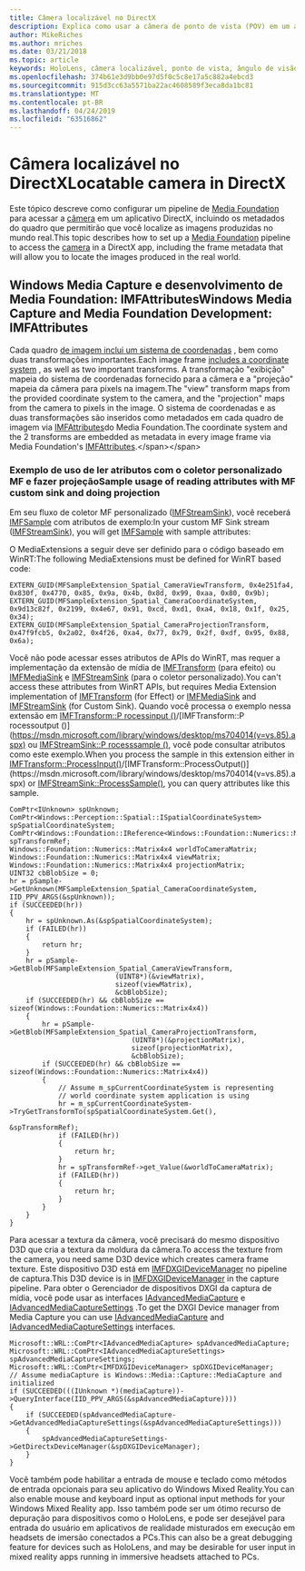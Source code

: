 ```yaml
---
title: Câmera localizável no DirectX
description: Explica como usar a câmera de ponto de vista (POV) em um aplicativo do HoloLens.
author: MikeRiches
ms.author: mriches
ms.date: 03/21/2018
ms.topic: article
keywords: HoloLens, câmera localizável, ponto de vista, ângulo de visão, unporoject, Media Foundation, MF, coletor personalizado, Walkthrough, código de exemplo
ms.openlocfilehash: 374b61e3d9bb0e97d5f0c5c8e17a5c882a4ebcd3
ms.sourcegitcommit: 915d3cc63a5571ba22ac4608589f3eca8da1bc81
ms.translationtype: MT
ms.contentlocale: pt-BR
ms.lasthandoff: 04/24/2019
ms.locfileid: "63516862"
---
```

# <a name="locatable-camera-in-directx"></a><span data-ttu-id="2b4d6-104">Câmera localizável no DirectX</span><span class="sxs-lookup"><span data-stu-id="2b4d6-104">Locatable camera in DirectX</span></span>

<span data-ttu-id="2b4d6-105">Este tópico descreve como configurar um pipeline de [Media Foundation](https://msdn.microsoft.com/library/windows/desktop/ms694197(v=vs.85).aspx) para acessar a [câmera](locatable-camera.md) em um aplicativo DirectX, incluindo os metadados do quadro que permitirão que você localize as imagens produzidas no mundo real.</span><span class="sxs-lookup"><span data-stu-id="2b4d6-105">This topic describes how to set up a [Media Foundation](https://msdn.microsoft.com/library/windows/desktop/ms694197(v=vs.85).aspx) pipeline to access the [camera](locatable-camera.md) in a DirectX app, including the frame metadata that will allow you to locate the images produced in the real world.</span></span>

## <a name="windows-media-capture-and-media-foundation-development-imfattributes"></a><span data-ttu-id="2b4d6-106">Windows Media Capture e desenvolvimento de Media Foundation: IMFAttributes</span><span class="sxs-lookup"><span data-stu-id="2b4d6-106">Windows Media Capture and Media Foundation Development: IMFAttributes</span></span>

<span data-ttu-id="2b4d6-107">Cada quadro [de imagem inclui um sistema de coordenadas](locatable-camera.md#images-with-coordinate-systems) , bem como duas transformações importantes.</span><span class="sxs-lookup"><span data-stu-id="2b4d6-107">Each image frame [includes a coordinate system](locatable-camera.md#images-with-coordinate-systems) , as well as two important transforms.</span></span> <span data-ttu-id="2b4d6-108">A transformação "exibição" mapeia do sistema de coordenadas fornecido para a câmera e a "projeção" mapeia da câmera para pixels na imagem.</span><span class="sxs-lookup"><span data-stu-id="2b4d6-108">The "view" transform maps from the provided coordinate system to the camera, and the "projection" maps from the camera to pixels in the image.</span></span> <span data-ttu-id="2b4d6-109">O sistema de coordenadas e as duas transformações são inseridos como metadados em cada quadro de imagem via [IMFAttributes](https://msdn.microsoft.com/library/windows/desktop/ms704598(v=vs.85).aspx)do Media Foundation.</span><span class="sxs-lookup"><span data-stu-id="2b4d6-109">The coordinate system and the 2 transforms are embedded as metadata in every image frame via Media Foundation's [IMFAttributes](https://msdn.microsoft.com/library/windows/desktop/ms704598(v=vs.85).aspx).</span></span>

### <a name="sample-usage-of-reading-attributes-with-mf-custom-sink-and-doing-projection"></a><span data-ttu-id="2b4d6-110">Exemplo de uso de ler atributos com o coletor personalizado MF e fazer projeção</span><span class="sxs-lookup"><span data-stu-id="2b4d6-110">Sample usage of reading attributes with MF custom sink and doing projection</span></span>

<span data-ttu-id="2b4d6-111">Em seu fluxo de coletor MF personalizado ([IMFStreamSink](https://msdn.microsoft.com/library/windows/desktop/ms705657(v=vs.85).aspx)), você receberá [IMFSample](https://msdn.microsoft.com/library/windows/desktop/ms702192(v=vs.85).aspx) com atributos de exemplo:</span><span class="sxs-lookup"><span data-stu-id="2b4d6-111">In your custom MF Sink stream ([IMFStreamSink](https://msdn.microsoft.com/library/windows/desktop/ms705657(v=vs.85).aspx)), you will get [IMFSample](https://msdn.microsoft.com/library/windows/desktop/ms702192(v=vs.85).aspx) with sample attributes:</span></span>

<span data-ttu-id="2b4d6-112">O MediaExtensions a seguir deve ser definido para o código baseado em WinRT:</span><span class="sxs-lookup"><span data-stu-id="2b4d6-112">The following MediaExtensions must be defined for WinRT based code:</span></span>

```
EXTERN_GUID(MFSampleExtension_Spatial_CameraViewTransform, 0x4e251fa4, 0x830f, 0x4770, 0x85, 0x9a, 0x4b, 0x8d, 0x99, 0xaa, 0x80, 0x9b);
EXTERN_GUID(MFSampleExtension_Spatial_CameraCoordinateSystem, 0x9d13c82f, 0x2199, 0x4e67, 0x91, 0xcd, 0xd1, 0xa4, 0x18, 0x1f, 0x25, 0x34);
EXTERN_GUID(MFSampleExtension_Spatial_CameraProjectionTransform, 0x47f9fcb5, 0x2a02, 0x4f26, 0xa4, 0x77, 0x79, 0x2f, 0xdf, 0x95, 0x88, 0x6a);
```

<span data-ttu-id="2b4d6-113">Você não pode acessar esses atributos de APIs do WinRT, mas requer a implementação da extensão de mídia de [IMFTransform](https://msdn.microsoft.com/library/windows/desktop/ms696260(v=vs.85).aspx) (para efeito) ou [IMFMediaSink](https://msdn.microsoft.com/library/windows/desktop/ms694262(v=vs.85).aspx) e [IMFStreamSink](https://msdn.microsoft.com/library/windows/desktop/ms705657(v=vs.85).aspx) (para o coletor personalizado).</span><span class="sxs-lookup"><span data-stu-id="2b4d6-113">You can't access these attributes from WinRT APIs, but requires Media Extension implementation of [IMFTransform](https://msdn.microsoft.com/library/windows/desktop/ms696260(v=vs.85).aspx) (for Effect) or [IMFMediaSink](https://msdn.microsoft.com/library/windows/desktop/ms694262(v=vs.85).aspx) and [IMFStreamSink](https://msdn.microsoft.com/library/windows/desktop/ms705657(v=vs.85).aspx) (for Custom Sink).</span></span> <span data-ttu-id="2b4d6-114">Quando você processa o exemplo nessa extensão em [IMFTransform::P rocessinput ()](https://msdn.microsoft.com/library/windows/desktop/ms703131(v=vs.85).aspx)/[IMFTransform::P rocessoutput ()](https://msdn.microsoft.com/library/windows/desktop/ms704014(v=vs.85).aspx) ou [IMFStreamSink::P rocesssample ()](https://msdn.microsoft.com/library/windows/desktop/ms696208(v=vs.85).aspx), você pode consultar atributos como este exemplo.</span><span class="sxs-lookup"><span data-stu-id="2b4d6-114">When you process the sample in this extension either in [IMFTransform::ProcessInput()](https://msdn.microsoft.com/library/windows/desktop/ms703131(v=vs.85).aspx)/[IMFTransform::ProcessOutput()](https://msdn.microsoft.com/library/windows/desktop/ms704014(v=vs.85).aspx) or [IMFStreamSink::ProcessSample()](https://msdn.microsoft.com/library/windows/desktop/ms696208(v=vs.85).aspx), you can query attributes like this sample.</span></span>

```
ComPtr<IUnknown> spUnknown;
ComPtr<Windows::Perception::Spatial::ISpatialCoordinateSystem> spSpatialCoordinateSystem;
ComPtr<Windows::Foundation::IReference<Windows::Foundation::Numerics::Matrix4x4>> spTransformRef;
Windows::Foundation::Numerics::Matrix4x4 worldToCameraMatrix;
Windows::Foundation::Numerics::Matrix4x4 viewMatrix;
Windows::Foundation::Numerics::Matrix4x4 projectionMatrix;
UINT32 cbBlobSize = 0;
hr = pSample->GetUnknown(MFSampleExtension_Spatial_CameraCoordinateSystem, IID_PPV_ARGS(&spUnknown));
if (SUCCEEDED(hr))
{
    hr = spUnknown.As(&spSpatialCoordinateSystem);
    if (FAILED(hr))
    {
        return hr;
    }
    hr = pSample->GetBlob(MFSampleExtension_Spatial_CameraViewTransform,
                          (UINT8*)(&viewMatrix),
                          sizeof(viewMatrix),
                          &cbBlobSize);
    if (SUCCEEDED(hr) && cbBlobSize == sizeof(Windows::Foundation::Numerics::Matrix4x4))
    {
        hr = pSample->GetBlob(MFSampleExtension_Spatial_CameraProjectionTransform,
                              (UINT8*)(&projectionMatrix),
                              sizeof(projectionMatrix),
                              &cbBlobSize);
        if (SUCCEEDED(hr) && cbBlobSize == sizeof(Windows::Foundation::Numerics::Matrix4x4))
        {
            // Assume m_spCurrentCoordinateSystem is representing
            // world coordinate system application is using
            hr = m_spCurrentCoordinateSystem->TryGetTransformTo(spSpatialCoordinateSystem.Get(),
                                                                &spTransformRef);
            if (FAILED(hr))
            {
                return hr;
            }
            hr = spTransformRef->get_Value(&worldToCameraMatrix);
            if (FAILED(hr))
            {
                return hr;
            }
        }
    }
}
```

<span data-ttu-id="2b4d6-115">Para acessar a textura da câmera, você precisará do mesmo dispositivo D3D que cria a textura da moldura da câmera.</span><span class="sxs-lookup"><span data-stu-id="2b4d6-115">To access the texture from the camera, you need same D3D device which creates camera frame texture.</span></span> <span data-ttu-id="2b4d6-116">Este dispositivo D3D está em [IMFDXGIDeviceManager](https://msdn.microsoft.com/library/windows/desktop/hh447906(v=vs.85).aspx) no pipeline de captura.</span><span class="sxs-lookup"><span data-stu-id="2b4d6-116">This D3D device is in [IMFDXGIDeviceManager](https://msdn.microsoft.com/library/windows/desktop/hh447906(v=vs.85).aspx) in the capture pipeline.</span></span> <span data-ttu-id="2b4d6-117">Para obter o Gerenciador de dispositivos DXGI da captura de mídia, você pode usar as interfaces [IAdvancedMediaCapture](https://msdn.microsoft.com/library/windows/desktop/hh802709(v=vs.85).aspx) e [IAdvancedMediaCaptureSettings](https://msdn.microsoft.com/library/windows/desktop/hh802712(v=vs.85).aspx) .</span><span class="sxs-lookup"><span data-stu-id="2b4d6-117">To get the DXGI Device manager from Media Capture you can use [IAdvancedMediaCapture](https://msdn.microsoft.com/library/windows/desktop/hh802709(v=vs.85).aspx) and [IAdvancedMediaCaptureSettings](https://msdn.microsoft.com/library/windows/desktop/hh802712(v=vs.85).aspx) interfaces.</span></span>

```
Microsoft::WRL::ComPtr<IAdvancedMediaCapture> spAdvancedMediaCapture;
Microsoft::WRL::ComPtr<IAdvancedMediaCaptureSettings> spAdvancedMediaCaptureSettings;
Microsoft::WRL::ComPtr<IMFDXGIDeviceManager> spDXGIDeviceManager;
// Assume mediaCapture is Windows::Media::Capture::MediaCapture and initialized
if (SUCCEEDED(((IUnknown *)(mediaCapture))->QueryInterface(IID_PPV_ARGS(&spAdvancedMediaCapture))))
{
    if (SUCCEEDED(spAdvancedMediaCapture->GetAdvancedMediaCaptureSettings(&spAdvancedMediaCaptureSettings)))
    {
        spAdvancedMediaCaptureSettings->GetDirectxDeviceManager(&spDXGIDeviceManager);
    }
}
```

<span data-ttu-id="2b4d6-118">Você também pode habilitar a entrada de mouse e teclado como métodos de entrada opcionais para seu aplicativo do Windows Mixed Reality.</span><span class="sxs-lookup"><span data-stu-id="2b4d6-118">You can also enable mouse and keyboard input as optional input methods for your Windows Mixed Reality app.</span></span> <span data-ttu-id="2b4d6-119">Isso também pode ser um ótimo recurso de depuração para dispositivos como o HoloLens, e pode ser desejável para entrada do usuário em aplicativos de realidade misturados em execução em headsets de imersão conectados a PCs.</span><span class="sxs-lookup"><span data-stu-id="2b4d6-119">This can also be a great debugging feature for devices such as HoloLens, and may be desirable for user input in mixed reality apps running in immersive headsets attached to PCs.</span></span>
